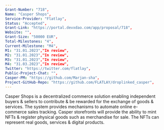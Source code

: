 ```yaml
---
Grant-Number: "718",
Name: "Casper Shops",
Service-Provider: "Flatlay",
Status: "Accepted",
Grant-Link: "https://portal.devxdao.com/app/proposal/718",
Website: "",
Grant-Size: "50000 EUR",
Total-Milestones: "4",
Current-Milestone: "M4",
M1: "31.01.2023","In review",
M2: "31.01.2023","In review",
M3: "31.01.2023","In review",
M4: "31.03.2023","In review",
Twitter: "https://twitter.com/flatlay",
Public-Project-Chat: "",
Casper-PM: "https://github.com/Marjan-sha",
Project-GitHub-Repo: "https://github.com/FLATLAY/droplinked_casper",
---
```

<!--lang:en--> 
Casper Shops is a decentralized commerce solution enabling independent buyers & sellers to contribute & be rewarded for the exchange of goods & services. The system provides mechanisms to automate online e-commerce sales tracking. Casper storefronts will provide the ability to mint NFTs & register physical goods such as merchandise for sale. The NFTs can represent real goods, services & digital products.
<!--lang:es--] 
Casper Shops es una solución de comercio descentralizada que permite a los compradores y vendedores independientes contribuir y ser recompensados ​​por el intercambio de bienes y servicios. El sistema proporciona mecanismos para automatizar el seguimiento de las ventas de comercio electrónico en línea. Los escaparates de Casper brindarán la capacidad de acuñar NFT y registrar bienes físicos, como mercancías para la venta. Los NFT pueden representar bienes, servicios y productos digitales reales.
<!--lang:de--] 
Casper Shops ist eine dezentrale Handelslösung, die es unabhängigen Käufern und Verkäufern ermöglicht, einen Beitrag zum Austausch von Waren und Dienstleistungen zu leisten und dafür belohnt zu werden. Das System bietet Mechanismen zur Automatisierung der Online-Verkaufsverfolgung im E-Commerce. Casper-Storefronts bieten die Möglichkeit, NFTs zu prägen und physische Güter wie Waren zum Verkauf zu registrieren. Die NFTs können reale Waren, Dienstleistungen und digitale Produkte darstellen.
<!--lang:fr--] 
Casper Shops est une solution de commerce décentralisé permettant aux acheteurs et vendeurs indépendants de contribuer et d'être récompensés pour l'échange de biens et services. Le système fournit des mécanismes pour automatiser le suivi des ventes de commerce électronique en ligne. Les vitrines Casper offriront la possibilité de frapper des NFT et d'enregistrer des biens physiques tels que des marchandises à vendre. Les NFT peuvent représenter des biens réels, des services et des produits numériques.
<!--lang:pl--] 
Casper Shops to zdecentralizowane rozwiązanie handlowe umożliwiające niezależnym kupującym i sprzedającym wnoszenie wkładu i otrzymywanie wynagrodzenia za wymianę towarów i usług. System zapewnia mechanizmy automatyzacji śledzenia sprzedaży w e-commerce. Witryny sklepowe Casper zapewnią możliwość bicia NFT i rejestrowania towarów fizycznych, takich jak towary na sprzedaż. NFT mogą reprezentować prawdziwe towary, usługi i produkty cyfrowe.
<!--lang:uk--] 
Casper Shops — це децентралізоване комерційне рішення, яке дозволяє незалежним покупцям і продавцям робити внески та отримувати винагороду за обмін товарами та послугами. Система надає механізми для автоматизації відстеження онлайн-продажів електронної комерції. Вітрини магазинів Casper нададуть можливість карбувати NFT і реєструвати фізичні товари, такі як товари для продажу. NFT можуть представляти реальні товари, послуги та цифрові продукти.
[!--lang:*-->  
